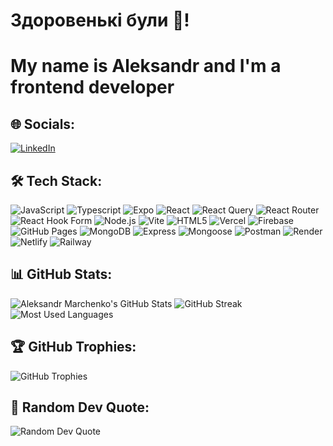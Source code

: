 # Здоровенькі були 👋!
# My name is Aleksandr and I'm a frontend developer


## 🌐 Socials:
[![LinkedIn](https://img.shields.io/badge/LinkedIn-0077B5?style=for-the-badge&logo=linkedin&logoColor=white)](https://www.linkedin.com/in/александр-марченко-323349301/) 

## 🛠️ Tech Stack:
![JavaScript](https://img.shields.io/badge/-JavaScript-black?style=for-the-badge&logo=javascript) ![Typescript](https://img.shields.io/badge/-Typescript-black?style=for-the-badge&logo=typescript) ![Expo](https://img.shields.io/badge/-Expo-black?style=for-the-badge&logo=expo)   ![React](https://img.shields.io/badge/-React-black?style=for-the-badge&logo=react) ![React Query](https://img.shields.io/badge/-React%20Query-black?style=for-the-badge&logo=react-query) ![React Router](https://img.shields.io/badge/-React%20Router-black?style=for-the-badge&logo=react-router) ![React Hook Form](https://img.shields.io/badge/-React%20Hook%20Form-black?style=for-the-badge&logo=react-hook-form)
![Node.js](https://img.shields.io/badge/-Node.js-black?style=for-the-badge&logo=node.js) ![Vite](https://img.shields.io/badge/-Vite-black?style=for-the-badge&logo=vite) ![HTML5](https://img.shields.io/badge/-HTML5-black?style=for-the-badge&logo=html5) ![Vercel](https://img.shields.io/badge/-Vercel-black?style=for-the-badge&logo=vercel) 
![Firebase](https://img.shields.io/badge/-Firebase-black?style=for-the-badge&logo=firebase) ![GitHub Pages](https://img.shields.io/badge/-GitHub%20Pages-black?style=for-the-badge&logo=github)  ![MongoDB](https://img.shields.io/badge/-MongoDB-black?style=for-the-badge&logo=mongodb) ![Express](https://img.shields.io/badge/-Express-black?style=for-the-badge&logo=express) ![Mongoose](https://img.shields.io/badge/-Mongoose-black?style=for-the-badge&logo=mongoose) 
 ![Postman](https://img.shields.io/badge/-Postman-black?style=for-the-badge&logo=postman) 
 ![Render](https://img.shields.io/badge/-Render-black?style=for-the-badge&logo=render) ![Netlify](https://img.shields.io/badge/-Netlify-black?style=for-the-badge&logo=netlify) ![Railway](https://img.shields.io/badge/-Railway-black?style=for-the-badge&logo=railway)

## 📊 GitHub Stats:
![Aleksandr Marchenko's GitHub Stats](https://github-readme-stats.vercel.app/api?username=platenprime&show_icons=true&theme=dark)
![GitHub Streak](https://github-readme-streak-stats.herokuapp.com/?user=platenprime&theme=dark)
![Most Used Languages](https://github-readme-stats.vercel.app/api/top-langs/?username=platenprime&layout=compact&theme=dark)

## 🏆 GitHub Trophies:
![GitHub Trophies](https://github-profile-trophy.vercel.app/?username=platenprime&theme=darkhub&column=7)

## 📜 Random Dev Quote:
![Random Dev Quote](https://quotes-github-readme.vercel.app/api?type=horizontal&theme=dark)



<!--
**PlatenPrime/platenprime** is a ✨ _special_ ✨ repository because its `README.md` (this file) appears on your GitHub profile.

Here are some ideas to get you started:

- 🔭 I’m currently working on ...
- 🌱 I’m currently learning ...
- 👯 I’m looking to collaborate on ...
- 🤔 I’m looking for help with ...
- 💬 Ask me about ...
- 📫 How to reach me: ...
- 😄 Pronouns: ...
- ⚡ Fun fact: ...
-->
